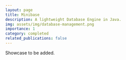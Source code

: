```yaml
---
layout: page
title: Minibase
description: A lightweight Database Engine in Java.
img: assets/img/database-management.png
importance: 1
category: completed
related_publications: false
---
```


Showcase to be added.
